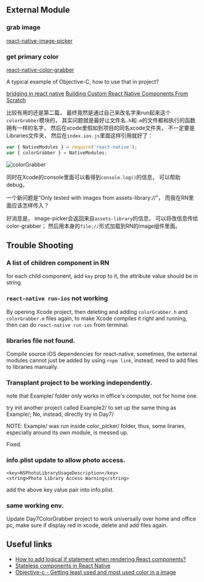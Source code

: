 
## External Module

### grab image

[react-native-image-picker](https://github.com/marcshilling/react-native-image-picker)

### get primary color

[react-native-color-grabber](https://github.com/bsudekum/react-native-color-grabber)

A typical example of Objective-C, how to use that in project?

[bridging in react native](http://tadeuzagallo.com/blog/react-native-bridge/)
[Building Custom React Native Components From Scratch](http://moduscreate.com/react_native_custom_components_ios/)

比较有用的还是第二篇， 最终竟然是通过自己来改名字来run起来这个`colorGrabber`模块的， 其实问题就是最好让文件名`.h`和`.m`的文件都和执行的函数拥有一样的名字， 然后在xcode里假如到项目的同名xcode文件夹， 不一定要是Libraries文件夹， 然后在`index.ios.js`里面这样引用就好了：

```javascript
var { NativeModules } = require('react-native');
var { colorGrabber } = NativeModules;
```
![colorGrabber](http://ww2.sinaimg.cn/large/006y8mN6gw1f9npz2813ej30ei0r076w.jpg)

同时在Xcode的console里面可以看得到`console.log()`的信息， 可以帮助debug。

一个新问题是“Only tested with images from assets-library://”， 而我在RN里面应该怎样传入？

好消息是， image-picker会返回来自`assets-library`的信息， 可以将改信息传给color-grabber； 然后用本身的`file://`形式加载到RN的image组件里面。

## Trouble Shooting

### A list of children component in RN

for each child component, add `key` prop to it, the attribute value should be in string.

### `react-native run-ios` not working

By opening Xcode project, then deleting and adding `colorGrabber.h` and `colorGrabber.m` files again, to make Xcode compiles it right and running, then can do `react-native run-ios` from terminal.

### libraries file not found.

Compile source iOS dependencies for react-native, sometimes, the external modules cannot just be added by using `rnpm link`, instead, need to add files to libraries manually.

### Transplant project to be working independently.

note that Example/ folder only works in office's computer, not for home one.

try init another project called Example2/ to set up the same thing as Example/; No, instead, directly try in Day7/

NOTE: Example/ was run inside color_picker/ folder, thus, some liraries, especially around its own module, is messed up.

Fixed.

### info.plist update to allow photo access.

```
<key>NSPhotoLibraryUsageDescription</key>
<string>Photo Library Access Warning</string>
```

add the above key value pair into info.plist.

### same working env.

Update Day7ColorGrabber project to work universally over home and office pc, make sure if display red in xcode, delete and add files again.

## Useful links

- [How to add logical if statement when rendering React components?](http://stackoverflow.com/questions/28258465/how-to-add-logical-if-statement-when-rendering-react-components)
- [Stateless components in React Native](https://medium.com/front-end-hacking/stateless-components-in-react-native-e9034f2e3701#.xjtpnm6zw)
- [Objective-c - Getting least used and most used color in a image](http://stackoverflow.com/questions/13694618/objective-c-getting-least-used-and-most-used-color-in-a-image/29266983#29266983)
